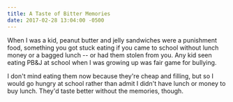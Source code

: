 ```yaml
---
title: A Taste of Bitter Memories
date: 2017-02-28 13:04:00 -0500
---
```

When I was a kid, peanut butter and jelly sandwiches were a punishment food, something you got stuck eating if you came to school without lunch money or a bagged lunch -- or had them stolen from you. Any kid seen eating PB&J at school when I was growing up was fair game for bullying.

I don't mind eating them now because they're cheap and filling, but so I would go hungry at school rather than admit I didn't have lunch or money to buy lunch. They'd taste better without the memories, though.